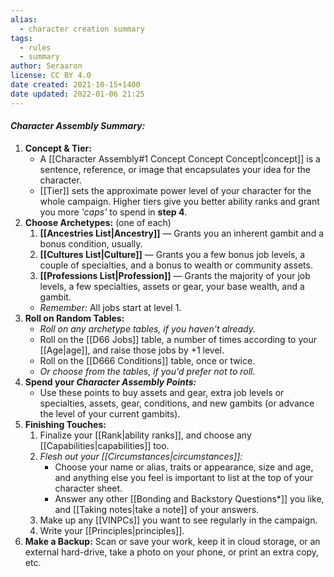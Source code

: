 ```yaml
---
alias:
  - character creation summary
tags:
  - rules
  - summary
author: Seraaron
license: CC BY 4.0
date created: 2021-10-15+1400
date updated: 2022-01-06 21:25
---
```


#### _Character Assembly Summary:_

1. **Concept & Tier:**
	- A [[Character Assembly#1 Concept Concept Concept|concept]] is a sentence, reference, or image that encapsulates your idea for the character.
	- [[Tier]] sets the approximate power level of your character for the whole campaign. Higher tiers give you better ability ranks and grant you more _'caps'_ to spend in **step 4**.
2. **Choose Archetypes:** (one of each)
	1. **[[Ancestries List|Ancestry]]** — Grants you an inherent gambit and a bonus condition, usually.
	2. **[[Cultures List|Culture]]** — Grants you a few bonus job levels, a couple of specialties, and a bonus to wealth or community assets.
	3. **[[Professions List|Profession]]** — Grants the majority of your job levels, a few specialties, assets or gear, your base wealth, and a gambit.
    - _Remember:_ All jobs start at level 1.
3. **Roll on Random Tables:**
	- _Roll on any archetype tables, if you haven't already._
	- Roll on the [[D66 Jobs]] table, a number of times according to your [[Age|age]], and raise those jobs by +1 level.
	- Roll on the [[D666 Conditions]] table, once or twice.
	- _Or choose from the tables, if you'd prefer not to roll._
4. **Spend your _Character Assembly Points:_**
	- Use these points to buy assets and gear, extra job levels or specialties, assets, gear, conditions, and new gambits (or advance the level of your current gambits).
5. **Finishing Touches:**
	1. Finalize your [[Rank|ability ranks]], and choose any [[Capabilities|capabilities]] too.
	2. _Flesh out your [[Circumstances|circumstances]]:_
	    - Choose your name or alias, traits or appearance, size and age, and anything else you feel is important to list at the top of your character sheet.
	    - Answer any other [[Bonding and Backstory Questions*]] you like, and [[Taking notes|take a note]] of your answers.
	5. Make up any [[VINPCs]] you want to see regularly in the campaign.
	6. Write your [[Principles|principles]].
6. **Make a Backup:** Scan or save your work, keep it in cloud storage, or an external hard-drive, take a photo on your phone, or print an extra copy, etc.
